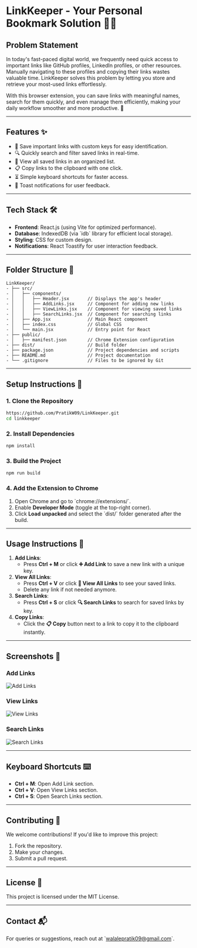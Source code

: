
# LinkKeeper - Your Personal Bookmark Solution 📑🔗  

## Problem Statement  
In today's fast-paced digital world, we frequently need quick access to important links like GitHub profiles, LinkedIn profiles, or other resources. Manually navigating to these profiles and copying their links wastes valuable time. LinkKeeper solves this problem by letting you store and retrieve your most-used links effortlessly.  

With this browser extension, you can save links with meaningful names, search for them quickly, and even manage them efficiently, making your daily workflow smoother and more productive. 🚀

---

## Features ✨  
- 💾 Save important links with custom keys for easy identification.  
- 🔍 Quickly search and filter saved links in real-time.  
- 📂 View all saved links in an organized list.  
- 📋 Copy links to the clipboard with one click.  
- ⏳ Simple keyboard shortcuts for faster access.  
- 🔔 Toast notifications for user feedback.  

---

## Tech Stack 🛠️  
- **Frontend**: React.js (using Vite for optimized performance).  
- **Database**: IndexedDB (via \`idb\` library for efficient local storage).  
- **Styling**: CSS for custom design.  
- **Notifications**: React Toastify for user interaction feedback.  

---

## Folder Structure 📂  
```
LinkKeeper/
- ├── src/
- │   ├── components/
- │   │   ├── Header.jsx       // Displays the app's header
- │   │   ├── AddLinks.jsx     // Component for adding new links
- │   │   ├── ViewLinks.jsx    // Component for viewing saved links
- │   │   ├── SearchLinks.jsx  // Component for searching links
- │   ├── App.jsx              // Main React component
- │   ├── index.css            // Global CSS
- │   └── main.jsx             // Entry point for React
- ├── public/
- │   ├── manifest.json        // Chrome Extension configuration
- ├── dist/                    // Build folder
- ├── package.json             // Project dependencies and scripts
- ├── README.md                // Project documentation
- └── .gitignore               // Files to be ignored by Git
```

---

## Setup Instructions 📝  

### 1. Clone the Repository  
```bash
https://github.com/PratikW09/LinkKeeper.git
cd linkkeeper
```

### 2. Install Dependencies  
```bash
npm install
```

### 3. Build the Project  
```bash
npm run build
```

### 4. Add the Extension to Chrome  
1. Open Chrome and go to \`chrome://extensions/\`.  
2. Enable **Developer Mode** (toggle at the top-right corner).  
3. Click **Load unpacked** and select the \`dist/\` folder generated after the build.  

---

## Usage Instructions 🚀  

1. **Add Links**:  
   - Press **Ctrl + M** or click **➕ Add Link** to save a new link with a unique key.  
2. **View All Links**:  
   - Press **Ctrl + V** or click **📂 View All Links** to see your saved links.  
   - Delete any link if not needed anymore.  
3. **Search Links**:  
   - Press **Ctrl + S** or click **🔍 Search Links** to search for saved links by key.  
4. **Copy Links**:  
   - Click the **📋 Copy** button next to a link to copy it to the clipboard instantly.  

---

## Screenshots 📸

### Add Links
![Add Links](assets/add-link-screenshot.png)

### View Links
![View Links](assets/view-links-screenshot.png)

### Search Links
![Search Links](assets/search-links-screenshot.png)
  

---

## Keyboard Shortcuts ⌨️  
- **Ctrl + M**: Open Add Link section.  
- **Ctrl + V**: Open View Links section.  
- **Ctrl + S**: Open Search Links section.  

---

## Contributing 🤝  
We welcome contributions! If you'd like to improve this project:  
1. Fork the repository.  
2. Make your changes.  
3. Submit a pull request.  

---

## License 📝  
This project is licensed under the MIT License.  

---

## Contact 📬  
For queries or suggestions, reach out at \`walalepratik09@gmail.com\`.  

